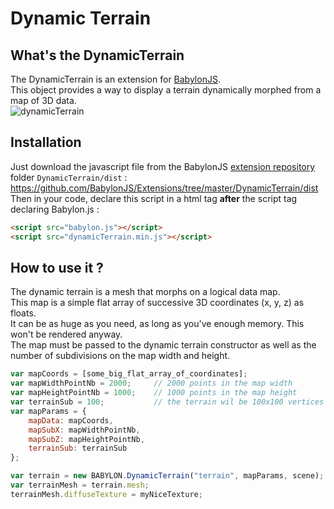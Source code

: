 # Dynamic Terrain
## What's the DynamicTerrain
The DynamicTerrain is an extension for [BabylonJS](http://babylonjs.com).  
This object provides a way to display a terrain dynamically morphed from a map of 3D data.  
![dynamicTerrain](http://jerome.bousquie.fr/BJS/test/dynamicTerrain.png)  
## Installation
Just download the javascript file from the BabylonJS [extension repository](https://github.com/BabylonJS/Extensions) folder `DynamicTerrain/dist` : https://github.com/BabylonJS/Extensions/tree/master/DynamicTerrain/dist  
Then in your code, declare this script in a html tag **after** the script tag declaring Babylon.js :
```html
<script src="babylon.js"></script>
<script src="dynamicTerrain.min.js"></script>
```
## How to use it ?
The dynamic terrain is a mesh that morphs on a logical data map.  
This map is a simple flat array of successive 3D coordinates (x, y, z) as floats.  
It can be as huge as you need, as long as you've enough memory. This won't be rendered anyway.  
The map must be passed to the dynamic terrain constructor as well as the number of subdivisions on the map width and height.  

```javascript
var mapCoords = [some_big_flat_array_of_coordinates];
var mapWidthPointNb = 2000;     // 2000 points in the map width
var mapHeightPointNb = 1000;    // 1000 points in the map height
var terrainSub = 100;           // the terrain wil be 100x100 vertices only
var mapParams = {
    mapData: mapCoords,
    mapSubX: mapWidthPointNb,
    mapSubZ: mapHeightPointNb,
    terrainSub: terrainSub
};

var terrain = new BABYLON.DynamicTerrain("terrain", mapParams, scene);
var terrainMesh = terrain.mesh;
terrainMesh.diffuseTexture = myNiceTexture;
```